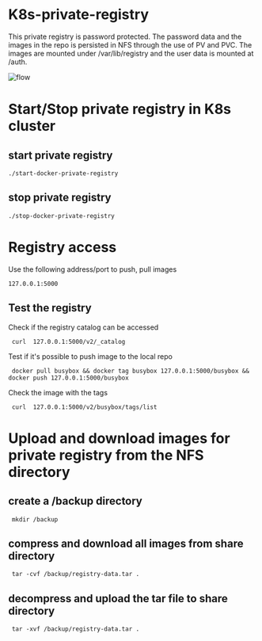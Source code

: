 # K8s-private-registry
This private registry is password protected. The password data and the images in the repo is persisted in NFS through the use of PV and PVC. The images are mounted under /var/lib/registry and the user data is mounted at /auth.

![flow][flow]
# Start/Stop private registry in  K8s cluster

## start private registry<a id="sec-1-1" name="sec-1-1"></a>

    ./start-docker-private-registry

## stop private registry

    ./stop-docker-private-registry

# Registry access<a id="sec-2" name="sec-2"></a>

Use the following address/port to push, pull images

    127.0.0.1:5000

## Test the registry

Check if the registry catalog can be accessed 

     curl  127.0.0.1:5000/v2/_catalog 

Test if it's possible to push image to the local repo

     docker pull busybox && docker tag busybox 127.0.0.1:5000/busybox && docker push 127.0.0.1:5000/busybox

Check the image with the tags

     curl  127.0.0.1:5000/v2/busybox/tags/list

# Upload and download images for private registry from the NFS directory

## create a /backup directory

     mkdir /backup

## compress and download all images from share directory 

     tar -cvf /backup/registry-data.tar .

## decompress and upload the tar file to share directory

     tar -xvf /backup/registry-data.tar .

[flow]: https://user-images.githubusercontent.com/64214379/93840135-8a866900-fc4c-11ea-81c5-2d14f8c0d06b.png
